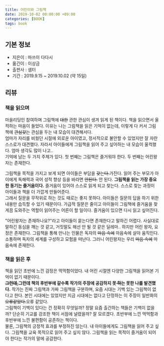 ```yaml
---
title: 어린이와 그림책
date: 2019-10-02 00:00:00 +09:00
categories: [BOOK]
tags: book
---
```




## 기본 정보
- 지은이 : 마쓰이 다다시
- 옮긴이 : 이상금
- 출판사 : 샘터
- 기간 : 2019.9.15 ~ 2019.10.02 (약 15일)

## 리뷰
### 책을 읽으며
마을리딩인 참여하며 그림책에 ~~대한~~ 관한 관심이 생겨 읽게 된 책이다. 책을 읽으면서 울컥하는 마음이 들었다. 이유는 나는 그림책을 읽은 기억이 없는데, 이렇게 다 커서 그림책에 ~~관심갖는~~ 관심을 두는 내 모습이 대견해서다.<br> 엄마가 자리를 비웠던 시절에 외로운 아이였고, 정서적으로 불안할 수 있었지만 잘 자란 스스로가 대견했다. 자라서 아이들에게 그림책을 읽어 주고 싶어하는 내 모습이 울컥했다. 엄마 생각도 많이 나고..<br>
기억에 남는 두 가지 주제가 있다. 첫 번째는 그림책은 즐거워야 한다. 두 번째는 어린왕자는 존재한다.<br>


그림책을 목적을 가지고 보게 되면 아이들은 부담을 ~~갖는다.~~가진다. 읽어 주는 부모가 아이에게 독해력과 국어 성적 향상 등을 바라면 ~~안된다.~~ 안 된다. **그림책을 읽는 가장 중요한 동기는 즐거움이다.** 즐거움이 있어야 스스로 읽게 되고 찾는다. 스스로 찾는 과정이 아이들과 책을 더 가깝게 만들어준다.<br> 그래서 질문을 무작위로 하는 것도 때로는 좋지 못하다. 아이들은 질문의 답을 하기 위한 내용만 습득할 수 있기 때문이다. 가급적 질문은 줄이고 아이들이 그림책에 즐거움을 찾게끔 도와주는 역할이 읽어주는 어른이 할 일이다. 즐거움이 있으면 다시 읽고 싶어진다.

"어린왕자는 존재하나요?"라고 아이들이 묻는다면 존재한다고 말하긴 어렵다. 사실대로 말하긴 동심을 깨는 것 같고, 거짓말도 해선 안 될 것 같은 딜레마.. 하지만 어린 왕자, 요정은 존재한다. 그림책을 통해 만나는 인물은 독자의 ~~마음 속에~~ 마음속에 살아 움직인다. 소통하며 독자의 세계를 구성하고 모험을 떠난다. 그러니 어린왕자는 우리 ~~마음 속에~~ 마음속에 존재한다.

### 책을 읽은 후
책을 읽던 초반에 느낀 감정은 먹먹함이었다. 내 어린 시절엔 다양한 그림책을 읽어본 기억이 없기 때문이다.<br>
**~~그런데,~~그런데 책의 후반부에 갈수록 작가의 주장에 공감하지 ~~못 하는~~ 못한 나를 발견했다.** 작가는 진짜 그림책과 가짜 그림책을 구분하며, 요즘 시대는 기백 있는 그림책이 없다고 한다. 본인 시대에는 있었지만 지금 시대에는 없다고 단정하는 이 주장이 일반화의 ~~오류같았다.~~오류 같았다.<br>
그림책이 기백이 있다는 건 정확히 무엇일까? 정말 요즘 출간하는 책들은 기백이 없을까? 단순히 기교를 강조한 책이 서점에 널렸을까? 잘 모르겠다. 초반부에 느낀 먹먹함과 후반부에 느낀 불편함이 공존하는 책이다.<br>
물론, 그림책의 긍정적 효과를 부정하진 않는다. 내 아이들에게도 그림책을 읽어 주고 싶다. 그림책을 교육 목적으로 읽어 주고 싶지 않다. 그림책을 읽는 목적이 즐거움이 되어야 한다는 작가의 말에 공감한다.
